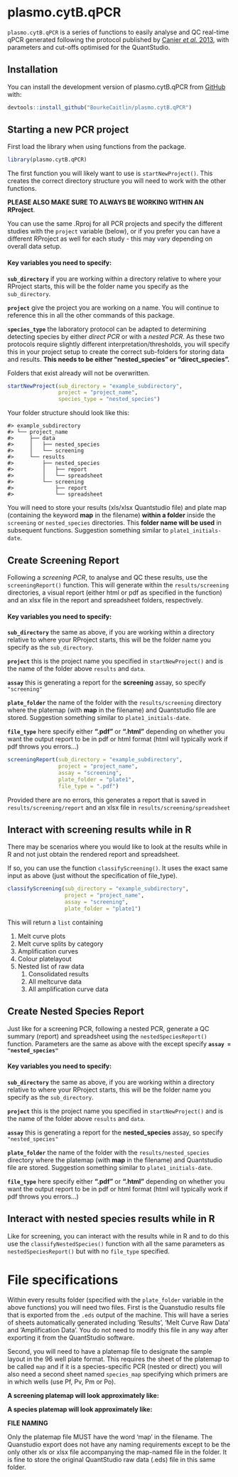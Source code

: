 
<!-- README.md is generated from README.Rmd. Please edit that file -->

# plasmo.cytB.qPCR

<!-- badges: start -->
<!-- badges: end -->

`plasmo.cytB.qPCR` is a series of functions to easily analyse and QC
real-time qPCR generated following the protocol published by [Canier *et
al.* 2013](https://doi.org/10.1186/1475-2875-12-405), with parameters
and cut-offs optimised for the QuantStudio.

## Installation

You can install the development version of plasmo.cytB.qPCR from
[GitHub](https://github.com/) with:

``` r
devtools::install_github("BourkeCaitlin/plasmo.cytB.qPCR")
```

## Starting a new PCR project

First load the library when using functions from the package.

``` r
library(plasmo.cytB.qPCR)
```

The first function you will likely want to use is `startNewProject()`.
This creates the correct directory structure you will need to work with
the other functions.

**PLEASE ALSO MAKE SURE TO ALWAYS BE WORKING WITHIN AN RProject**.

You can use the same .Rproj for all PCR projects and specify the
different studies with the `project` variable (below), or if you prefer
you can have a different RProject as well for each study - this may vary
depending on overall data setup.

#### Key variables you need to specify:

**`sub_directory`** if you are working within a directory relative to
where your RProject starts, this will be the folder name you specify as
the `sub_directory`.

**`project`** give the project you are working on a name. You will
continue to reference this in all the other commands of this package.

**`species_type`** the laboratory protocol can be adapted to determining
detecting species by either *direct PCR* or with a *nested PCR*. As
these two protocols require slightly different
interpretation/thresholds, you will specify this in your project setup
to create the correct sub-folders for storing data and results. **This
needs to be either “nested_species” or “direct_species”.**

Folders that exist already will not be overwritten.

``` r
startNewProject(sub_directory = "example_subdirectory", 
                project = "project_name", 
                species_type = "nested_species")
```

Your folder structure should look like this:

    #> example_subdirectory
    #> └── project_name
    #>     ├── data
    #>     │   ├── nested_species
    #>     │   └── screening
    #>     └── results
    #>         ├── nested_species
    #>         │   ├── report
    #>         │   └── spreadsheet
    #>         └── screening
    #>             ├── report
    #>             └── spreadsheet

You will need to store your results (xls/xlsx Quantstudio file) and
plate map (containing the keyword **map** in the filename) **within a
folder** inside the `screening` or `nested_species` directories. This
**folder name will be used** in subsequent functions. Suggestion
something similar to `plate1_initials-date`.

## Create Screening Report

Following a *screening PCR*, to analyse and QC these results, use the
`screeningReport()` function. This will generate within the
`results/screening` directories, a visual report (either html or pdf as
specified in the function) and an xlsx file in the report and
spreadsheet folders, respectively.

#### Key variables you need to specify:

**`sub_directory`** the same as above, if you are working within a
directory relative to where your RProject starts, this will be the
folder name you specify as the `sub_directory`.

**`project`** this is the project name you specified in
`startNewProject()` and is the name of the folder above `results` and
`data`.

**`assay`** this is generating a report for the **screening** assay, so
specify `"screening"`

**`plate_folder`** the name of the folder with the `results/screening`
directory where the platemap (with **map** in the filename) and
Quantstudio file are stored. Suggestion something similar to
`plate1_initials-date`.

**`file_type`** here specify either **“.pdf”** or **“.html”** depending
on whether you want the output report to be in pdf or html format (html
will typically work if pdf throws you errors…)

``` r
screeningReport(sub_directory = "example_subdirectory",
                project = "project_name", 
                assay = "screening", 
                plate_folder = "plate1", 
                file_type = ".pdf")
```

Provided there are no errors, this generates a report that is saved in
`results/screening/report` and an xlsx file in
`results/screening/spreadsheet`

## Interact with screening results while in R

There may be scenarios where you would like to look at the results while
in R and not just obtain the rendered report and spreadsheet.

If so, you can use the function `classifyScreening()`. It uses the exact
same input as above (just without the specification of file_type).

``` r
classifyScreening(sub_directory = "example_subdirectory",
                  project = "project_name", 
                  assay = "screening", 
                  plate_folder = "plate1")
```

This will return a `list` containing

1.  Melt curve plots
2.  Melt curve splits by category
3.  Amplification curves
4.  Colour platelayout
5.  Nested list of raw data
    1.  Consolidated results
    2.  All meltcurve data
    3.  All amplification curve data

## Create Nested Species Report

Just like for a screening PCR, following a nested PCR, generate a QC
summary (report) and spreadsheet using the `nestedSpeciesReport()`
function. Parameters are the same as above with the except specify
**`assay = "nested_species"`**

#### Key variables you need to specify:

**`sub_directory`** the same as above, if you are working within a
directory relative to where your RProject starts, this will be the
folder name you specify as the `sub_directory`.

**`project`** this is the project name you specified in
`startNewProject()` and is the name of the folder above `results` and
`data`.

**`assay`** this is generating a report for the **nested_species**
assay, so specify `"nested_species"`

**`plate_folder`** the name of the folder with the
`results/nested_species` directory where the platemap (with **map** in
the filename) and Quantstudio file are stored. Suggestion something
similar to `plate1_initials-date`.

**`file_type`** here specify either **“.pdf”** or **“.html”** depending
on whether you want the output report to be in pdf or html format (html
will typically work if pdf throws you errors…)

## Interact with nested species results while in R

Like for screening, you can interact with the results while in R and to
do this use the `classifyNestedSpecies()` function with all the same
parameters as `nestedSpeciesReport()` but with no `file_type` specified.

# File specifications

Within every results folder (specified with the `plate_folder` variable
in the above functions) you will need two files. First is the Quanstudio
results file that is exported from the `.eds` output of the machine.
This will have a series of sheets automatically generated including
‘Results’, ‘Melt Curve Raw Data’ and ‘Amplification Data’. You do not
need to modify this file in any way after exporting it from the
QuantStudio software.

Second, you will need to have a platemap file to designate the sample
layout in the 96 well plate format. This requires the sheet of the
platemap to be called `map` and if it is a species-specific PCR (nested
or direct) you will also need a second sheet named `species_map`
specifying which primers are in which wells (use Pf, Pv, Pm or Po).

**A screening platemap will look approximately like:**

[](inst/images/screening_file_map.PNG)

**A species platemap will look approximately like:**

[](inst/images/nested-map1.PNG)

[](inst/images/nested-map2.PNG)

**FILE NAMING**

Only the platemap file MUST have the word ‘map’ in the filename. The
Quanstudio export does not have any naming requirements except to be the
only other xls or xlsx file accompanying the map-named file in the
folder. It is fine to store the original QuantStudio raw data (.eds)
file in this same folder.
